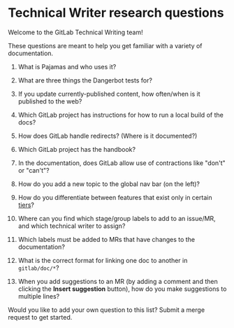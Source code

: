 # Technical Writer research questions

Welcome to the GitLab Technical Writing team!

These questions are meant to help you get familiar with a variety of documentation.

1. What is Pajamas and who uses it?

1. What are three things the Dangerbot tests for?

1. If you update currently-published content, how often/when is it published to the web?

1. Which GitLab project has instructions for how to run a local build of the docs?

1. How does GitLab handle redirects? (Where is it documented?)

1. Which GitLab project has the handbook?

1. In the documentation, does GitLab allow use of contractions like "don't" or "can't"?

1. How do you add a new topic to the global nav bar (on the left)?

1. How do you differentiate between features that exist only in certain [tiers](https://about.gitlab.com/handbook/marketing/product-marketing/tiers/)?

1. Where can you find which stage/group labels to add to an issue/MR, and which technical writer to assign?

1. Which labels must be added to MRs that have changes to the documentation?

1. What is the correct format for linking one doc to another in `gitlab/doc/*`?

1. When you add suggestions to an MR (by adding a comment and then clicking the **Insert suggestion** button), how do you make suggestions to multiple lines?

Would you like to add your own question to this list? Submit a merge request to get started.
